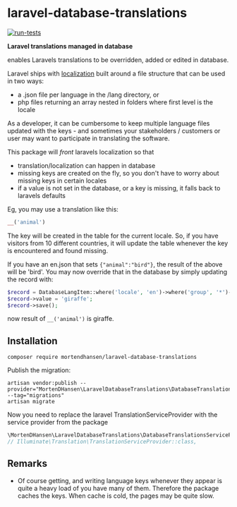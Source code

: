 # laravel-database-translations
[![run-tests](https://github.com/MortenDHansen/laravel-database-translations/actions/workflows/run-tests.yml/badge.svg?branch=main)](https://github.com/MortenDHansen/laravel-database-translations/actions/workflows/run-tests.yml)

**Laravel translations managed in database**

enables Laravels translations to be overridden, added or edited in database.

Laravel ships with [localization](https://laravel.com/docs/9.x/localization) built around a file structure that can be
used in two ways:

- a .json file per language in the /lang directory, or
- php files returning an array nested in folders where first level is the locale

As a developer, it can be cumbersome to keep multiple language files updated with the keys - and sometimes your
stakeholders / customers or user may want to participate in translating the software.

This package will _front_ laravels localization so that

- translation/localization can happen in database
- missing keys are created on the fly, so you don't have to worry about missing keys in certain locales
- if a value is not set in the database, or a key is missing, it falls back to laravels defaults

Eg, you may use a translation like this:

```php
__('animal') 
```

The key will be created in the table for the current locale. So, if you have visitors from 10 different countries, it
will update the table whenever the key is encountered and found missing.

If you have an en.json that sets `{"animal":"bird"}`, the result of the above will be 'bird'. You may now override that
in the database by simply updating the record with:

```php
$record = DatabaseLangItem::where('locale', 'en')->where('group', '*')->where('key', 'animal')->first();
$record->value = 'giraffe';
$record->save();
```

now result of `__('animal')` is giraffe.

## Installation

```shell
composer require mortendhansen/laravel-database-translations
```

Publish the migration:

```shell
artisan vendor:publish --provider="MortenDHansen\LaravelDatabaseTranslations\DatabaseTranslationsServiceProvider" --tag="migrations"
artisan migrate
```

Now you need to replace the laravel TranslationServiceProvider with the service provider from the package

```php
\MortenDHansen\LaravelDatabaseTranslations\DatabaseTranslationsServiceProvider::class,
// Illuminate\Translation\TranslationServiceProvider::class, 
```

## Remarks

- Of course getting, and writing language keys whenever they appear is quite a heavy load of you have many of them.
  Therefore the package caches the keys. When cache is cold, the pages may be quite slow.
